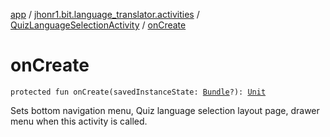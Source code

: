 [app](../../index.md) / [jhonr1.bit.language_translator.activities](../index.md) / [QuizLanguageSelectionActivity](index.md) / [onCreate](./on-create.md)

# onCreate

`protected fun onCreate(savedInstanceState: `[`Bundle`](https://developer.android.com/reference/android/os/Bundle.html)`?): `[`Unit`](https://kotlinlang.org/api/latest/jvm/stdlib/kotlin/-unit/index.html)

Sets bottom navigation menu, Quiz language selection layout page, drawer menu when this activity is called.

